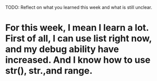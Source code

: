 TODO: Reflect on what you learned this week and what is still unclear.
# For this week, I mean I learn a lot. First of all, I can use list right now, and my debug ability have increased. And I know how to use str(), str.,and range.
